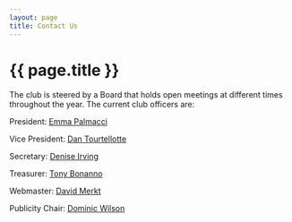 ```yaml
---
layout: page
title: Contact Us
---
```


# {{ page.title }}

The club is steered by a Board that holds open meetings at different times throughout the year. The current club officers are:

President: [Emma Palmacci](mailto:pres@shenipsitstriders.org)

Vice President: [Dan Tourtellotte](mailto:vp@shenipsitstriders.org)

Secretary: [Denise Irving](mailto:secretary@shenipsitstriders.org)

Treasurer: [Tony Bonanno](mailto:treas@shenipsitstriders.org)

Webmaster: [David Merkt](mailto:webmaster@shenipsitstriders.org)

Publicity Chair: [Dominic Wilson](mailto:publicity@shenipsitstriders.org)
